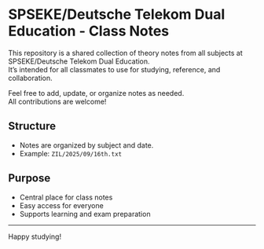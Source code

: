 # SPSEKE/Deutsche Telekom Dual Education - Class Notes

This repository is a shared collection of theory notes from all subjects at SPSEKE/Deutsche Telekom Dual Education.  
It’s intended for all classmates to use for studying, reference, and collaboration.

Feel free to add, update, or organize notes as needed.  
All contributions are welcome!

## Structure

- Notes are organized by subject and date.
- Example: `ZIL/2025/09/16th.txt`

## Purpose

- Central place for class notes
- Easy access for everyone
- Supports learning and exam preparation

---
Happy studying!